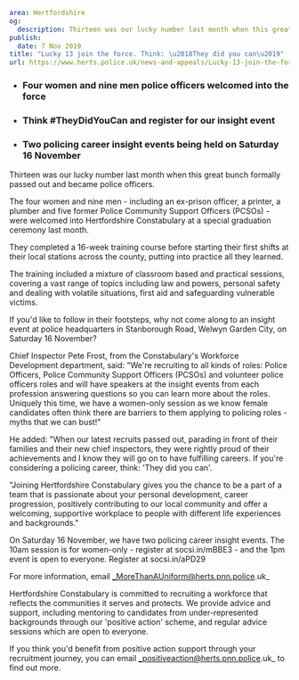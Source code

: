 ```yaml
area: Hertfordshire
og:
  description: Thirteen was our lucky number last month when this great bunch formally passed out and became police officers.
publish:
  date: 7 Nov 2019
title: "Lucky 13 join the force. Think: \u2018They did you can\u2019"
url: https://www.herts.police.uk/news-and-appeals/Lucky-13-join-the-force-think-they-did-you-can-0985
```

* ### Four women and nine men police officers welcomed into the force

 * ### Think #TheyDidYouCan and register for our insight event

 * ### Two policing career insight events being held on Saturday 16 November

Thirteen was our lucky number last month when this great bunch formally passed out and became police officers.

The four women and nine men - including an ex-prison officer, a printer, a plumber and five former Police Community Support Officers (PCSOs) - were welcomed into Hertfordshire Constabulary at a special graduation ceremony last month.

They completed a 16-week training course before starting their first shifts at their local stations across the county, putting into practice all they learned.

The training included a mixture of classroom based and practical sessions, covering a vast range of topics including law and powers, personal safety and dealing with volatile situations, first aid and safeguarding vulnerable victims.

If you'd like to follow in their footsteps, why not come along to an insight event at police headquarters in Stanborough Road, Welwyn Garden City, on Saturday 16 November?

Chief Inspector Pete Frost, from the Constabulary's Workforce Development department, said: "We're recruiting to all kinds of roles: Police Officers, Police Community Support Officers (PCSOs) and volunteer police officers roles and will have speakers at the insight events from each profession answering questions so you can learn more about the roles. Uniquely this time, we have a women-only session as we know female candidates often think there are barriers to them applying to policing roles - myths that we can bust!"

He added: "When our latest recruits passed out, parading in front of their families and their new chief inspectors, they were rightly proud of their achievements and I know they will go on to have fulfilling careers. If you're considering a policing career, think: 'They did you can'.

"Joining Hertfordshire Constabulary gives you the chance to be a part of a team that is passionate about your personal development, career progression, positively contributing to our local community and offer a welcoming, supportive workplace to people with different life experiences and backgrounds."

On Saturday 16 November, we have two policing career insight events. The 10am session is for women-only - register at socsi.in/mBBE3 - and the 1pm event is open to everyone. Register at socsi.in/aPD29

For more information, email _MoreThanAUniform@herts.pnn.police.uk_

Hertfordshire Constabulary is committed to recruiting a workforce that reflects the communities it serves and protects. We provide advice and support, including mentoring to candidates from under-represented backgrounds through our 'positive action' scheme, and regular advice sessions which are open to everyone.

If you think you'd benefit from positive action support through your recruitment journey, you can email _positiveaction@herts.pnn.police.uk_ to find out more.
